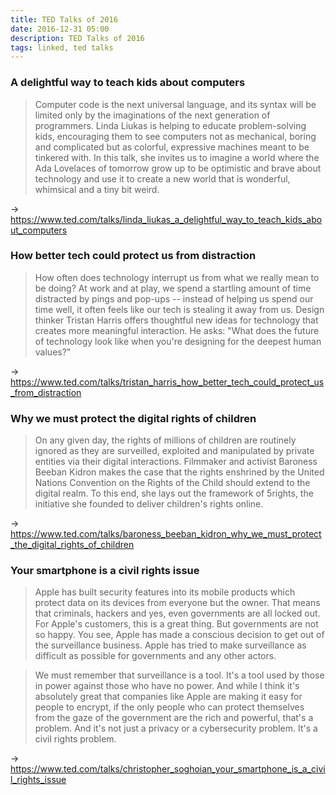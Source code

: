 ```yaml
---
title: TED Talks of 2016
date: 2016-12-31 05:00
description: TED Talks of 2016
tags: linked, ted talks
---
```


### A delightful way to teach kids about computers

> Computer code is the next universal language, and its syntax will be limited only by the imaginations of the next generation of programmers. Linda Liukas is helping to educate problem-solving kids, encouraging them to see computers not as mechanical, boring and complicated but as colorful, expressive machines meant to be tinkered with. In this talk, she invites us to imagine a world where the Ada Lovelaces of tomorrow grow up to be optimistic and brave about technology and use it to create a new world that is wonderful, whimsical and a tiny bit weird.

→ https://www.ted.com/talks/linda_liukas_a_delightful_way_to_teach_kids_about_computers


### How better tech could protect us from distraction

> How often does technology interrupt us from what we really mean to be doing? At work and at play, we spend a startling amount of time distracted by pings and pop-ups -- instead of helping us spend our time well, it often feels like our tech is stealing it away from us. Design thinker Tristan Harris offers thoughtful new ideas for technology that creates more meaningful interaction. He asks: "What does the future of technology look like when you're designing for the deepest human values?"

→ https://www.ted.com/talks/tristan_harris_how_better_tech_could_protect_us_from_distraction


### Why we must protect the digital rights of children

> On any given day, the rights of millions of children are routinely ignored as they are surveilled, exploited and manipulated by private entities via their digital interactions. Filmmaker and activist Baroness Beeban Kidron makes the case that the rights enshrined by the United Nations Convention on the Rights of the Child should extend to the digital realm. To this end, she lays out the framework of 5rights, the initiative she founded to deliver children's rights online.

→ https://www.ted.com/talks/baroness_beeban_kidron_why_we_must_protect_the_digital_rights_of_children


### Your smartphone is a civil rights issue

> Apple has built security features into its mobile products which protect data on its devices from everyone but the owner. That means that criminals, hackers and yes, even governments are all locked out. For Apple's customers, this is a great thing. But governments are not so happy. You see, Apple has made a conscious decision to get out of the surveillance business. Apple has tried to make surveillance as difficult as possible for governments and any other actors.

> We must remember that surveillance is a tool. It's a tool used by those in power against those who have no power. And while I think it's absolutely great that companies like Apple are making it easy for people to encrypt, if the only people who can protect themselves from the gaze of the government are the rich and powerful, that's a problem. And it's not just a privacy or a cybersecurity problem. It's a civil rights problem.

→ https://www.ted.com/talks/christopher_soghoian_your_smartphone_is_a_civil_rights_issue

